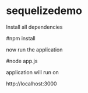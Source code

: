 # sequelizedemo

Install all dependencies

#npm install

now run the application

#node app.js

application will run on

http://localhost:3000
